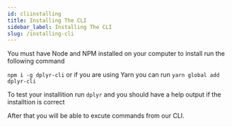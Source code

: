 ```yaml
---
id: cliinstalling
title: Installing The CLI
sidebar_label: Installing The CLI
slug: /installing-cli
---
```



You must have Node and NPM installed on your computer to install run the following command 

`npm i -g dplyr-cli` or if you are using Yarn you can run `yarn global add dplyr-cli`

To test your installition run `dplyr` and you should have a help output if the installtion is correct

After that you will be able to excute commands from our CLI.